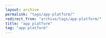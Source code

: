 ```yaml
---
layout: archive
permalink: "tags/app-platform/"
redirect_from: "archive/tags/app-platform/"
title: "app platform"
tag: "app platform"
---
```

